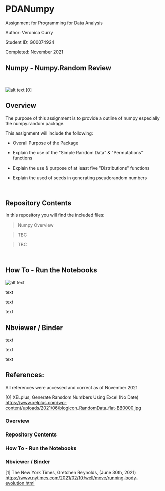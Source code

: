 # PDANumpy
Assignment for Programming for Data Analysis

Author: Veronica Curry

Student ID: G00074924

Completed: November 2021


## Numpy - Numpy.Random Review

<br/>

![alt text](https://www.xelplus.com/wp-content/uploads/2021/06/blogicon_RandomData_flat-BB0000.jpg)
[0]
<br/>

## Overview

The purpose of this assignment is to provide a outline of numpy especially the numpy.random package. 

This assignment will include the following:

- Overall Purpose of the Package

- Explain the use of the "Simple Random Data" & "Permutations" functions

- Explain the use & purpose of at least five "Distributions" functions

- Explain the used of seeds in generating pseudorandom numbers

<br/>

## Repository Contents

In this repository you will find the included files:

> Numpy Overview

> TBC

> TBC


<br/>


## How To - Run the Notebooks

![alt text](https://static01.nyt.com/images/2021/02/16/well/00Well-Running/00Well-Running-mobileMasterAt3x.jpg)


text

text

text



## Nbviewer / Binder

text

text

text


## References:
All references were accessed and correct as of November 2021

[0] XELplus, Generate Ransdom Numbers Using Excel (No Date) https://www.xelplus.com/wp-content/uploads/2021/06/blogicon_RandomData_flat-BB0000.jpg

### Overview


### Repository Contents


### How To - Run the Notebooks


### Nbviewer / Binder
[1] The New York Times, Gretchen Reynolds, (June 30th, 2021) https://www.nytimes.com/2021/02/10/well/move/running-body-evolution.html



